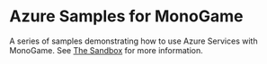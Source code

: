 # Azure Samples for MonoGame

A series of samples demonstrating how to use Azure Services with MonoGame.  See [The Sandbox](https://docs.microsoft.com/sandbox/gamedev/monogame/azure-monogame) for more information.
